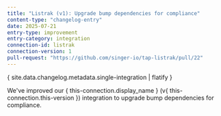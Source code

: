 ```yaml
---
title: "Listrak (v1): Upgrade bump dependencies for compliance"
content-type: "changelog-entry"
date: 2025-07-21
entry-type: improvement
entry-category: integration
connection-id: listrak
connection-version: 1
pull-request: "https://github.com/singer-io/tap-listrak/pull/22"
---
```

{ site.data.changelog.metadata.single-integration | flatify }

We've improved our { this-connection.display_name } (v{ this-connection.this-version }) integration to upgrade bump dependencies for compliance.